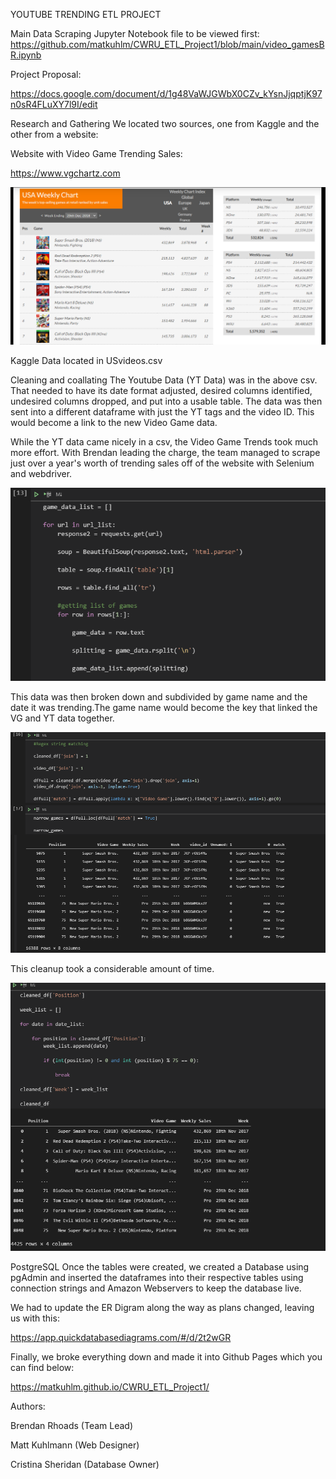 YOUTUBE TRENDING ETL PROJECT 

Main Data Scraping Jupyter Notebook file to be viewed first:
https://github.com/matkuhlm/CWRU_ETL_Project1/blob/main/video_gamesBR.ipynb


Project Proposal:

https://docs.google.com/document/d/1g48VaWJGWbX0CZv_kYsnJjqptjK97n0sR4FLuXY7l9I/edit

Research and Gathering
We located two sources, one from Kaggle and the other from a website:

Website with Video Game Trending Sales: 

https://www.vgchartz.com

![](https://github.com/matkuhlm/CWRU_ETL_Project1/blob/main/random/vgchartz_screenshot.PNG)

Kaggle Data located in USvideos.csv

Cleaning and coallating
The Youtube Data (YT Data) was in the above csv. That needed to have its date format adjusted, desired columns identified, undesired columns dropped, and put into a usable table. The data was then sent into a different dataframe with just the YT tags and the video ID. This would become a link to the new Video Game data.

While the YT data came nicely in a csv, the Video Game Trends took much more effort. With Brendan leading the charge, the team managed to scrape just over a year's worth of trending sales off of the website with Selenium and webdriver.

![](https://github.com/matkuhlm/CWRU_ETL_Project1/blob/main/random/url_iterating.PNG)

This data was then broken down and subdivided by game name and the date it was trending.The game name would become the key that linked the VG and YT data together. 

![](https://github.com/matkuhlm/CWRU_ETL_Project1/blob/main/random/string_matching.PNG)

This cleanup took a considerable amount of time. 

![](https://github.com/matkuhlm/CWRU_ETL_Project1/blob/main/random/vg_sales.PNG)

PostgreSQL
Once the tables were created, we created a Database using pgAdmin and inserted the dataframes into their respective tables using connection strings and Amazon Webservers to keep the database live.

We had to update the ER Digram along the way as plans changed, leaving us with this:

https://app.quickdatabasediagrams.com/#/d/2t2wGR

Finally, we broke everything down and made it into Github Pages which you can find below:



https://matkuhlm.github.io/CWRU_ETL_Project1/

Authors:

Brendan Rhoads (Team Lead)

Matt Kuhlmann (Web Designer)

Cristina Sheridan (Database Owner)
